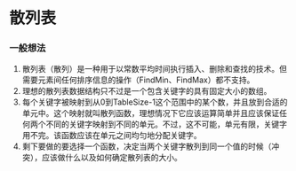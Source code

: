 # 散列表

### 一般想法

1. 散列表（散列）是一种用于以常数平均时间执行插入、删除和查找的技术。但需要元素间任何排序信息的操作（FindMin、FindMax）都不支持。
2. 理想的散列表数据结构只不过是一个包含关键字的具有固定大小的数组。
3. 每个关键字被映射到从0到TableSize-1这个范围中的某个数，并且放到合适的单元中。这个映射就叫散列函数，理想情况下它应该运算简单并且应该保证任何两个不同的关键字映射到不同的单元。不过，这不可能，单元有限，关键字用不完。该函数应该在单元之间均匀地分配关键字。
4. 剩下要做的要选择一个函数，决定当两个关键字散列到同一个值的时候（冲突），应该做什么以及如何确定散列表的大小。

